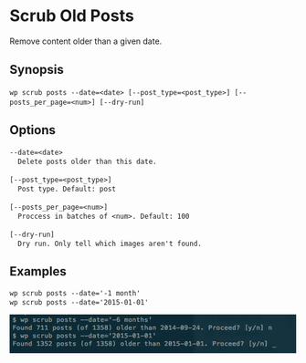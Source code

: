 # Scrub Old Posts

Remove content older than a given date.

## Synopsis

`wp scrub posts --date=<date> [--post_type=<post_type>] [--posts_per_page=<num>]
  [--dry-run]`

## Options

    --date=<date>  
      Delete posts older than this date.

    [--post_type=<post_type>]  
      Post type. Default: post

    [--posts_per_page=<num>]  
      Proccess in batches of <num>. Default: 100

    [--dry-run]  
      Dry run. Only tell which images aren't found.

## Examples

    wp scrub posts --date='-1 month'
    wp scrub posts --date='2015-01-01'


![screenshot](screenshot-1.png)
